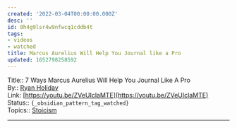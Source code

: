 ```yaml
---
created: '2022-03-04T00:00:00.000Z'
desc: ''
id: 0h4g9lsr4w9nfwcq1cddb4t
tags:
- videos
- watched
title: Marcus Aurelius Will Help You Journal like a Pro
updated: 1652798258592
---
```

   
Title:: 7 Ways Marcus Aurelius Will Help You Journal Like A Pro   
By:: [Ryan Holiday](/not_created.md)   
Link: [https://youtu.be/ZVeUIclaMTE](https://youtu.be/ZVeUIclaMTE)   
Status:: `{_obsidian_pattern_tag_watched}`   
Topics:: [Stoicism](../../topics/stoicism.md)   
   
   
---